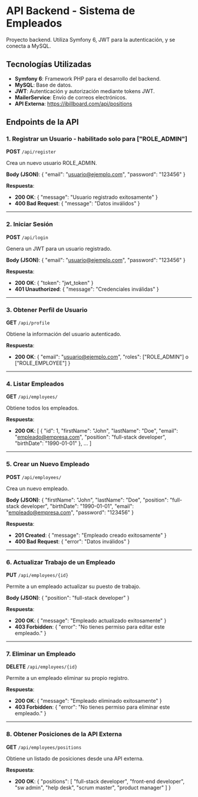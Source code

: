 # API Backend - Sistema de Empleados

Proyecto backend. Utiliza Symfony 6, JWT para la autenticación, y se conecta a MySQL. 

## Tecnologías Utilizadas

- **Symfony 6**: Framework PHP para el desarrollo del backend.
- **MySQL**: Base de datos.
- **JWT**: Autenticación y autorización mediante tokens JWT.
- **MailerService**: Envío de correos electrónicos.
- **API Externa**: https://ibillboard.com/api/positions

## Endpoints de la API

### 1. Registrar un Usuario - habilitado solo para ["ROLE_ADMIN"]
**POST** `/api/register`

Crea un nuevo usuario ROLE_ADMIN.

**Body (JSON)**:
{
    "email": "usuario@ejemplo.com",
    "password": "123456"
}

**Respuesta**:
- **200 OK**: { "message": "Usuario registrado exitosamente" }
- **400 Bad Request**: { "message": "Datos inválidos" }

---

### 2. Iniciar Sesión
**POST** `/api/login`

Genera un JWT para un usuario registrado.

**Body (JSON)**:
{
    "email": "usuario@ejemplo.com",
    "password": "123456"
}

**Respuesta**:
- **200 OK**: { "token": "jwt_token" }
- **401 Unauthorized**: { "message": "Credenciales inválidas" }

---

### 3. Obtener Perfil de Usuario
**GET** `/api/profile`

Obtiene la información del usuario autenticado.

**Respuesta**:
- **200 OK**: 
  {
      "email": "usuario@ejemplo.com",
      "roles": ["ROLE_ADMIN"] o ["ROLE_EMPLOYEE"]
  }

---

### 4. Listar Empleados
**GET** `/api/employees/`

Obtiene todos los empleados.

**Respuesta**:
- **200 OK**: 
  [
      {
          "id": 1,
          "firstName": "John",
          "lastName": "Doe",
          "email": "empleado@empresa.com",
          "position": "full-stack developer",
          "birthDate": "1990-01-01"
      },
      ...
  ]

---

### 5. Crear un Nuevo Empleado
**POST** `/api/employees/`

Crea un nuevo empleado.

**Body (JSON)**:
{
    "firstName": "John",
    "lastName": "Doe",
    "position": "full-stack developer",
    "birthDate": "1990-01-01",
    "email": "empleado@empresa.com",
    "password": "123456"
}

**Respuesta**:
- **201 Created**: { "message": "Empleado creado exitosamente" }
- **400 Bad Request**: { "error": "Datos inválidos" }

---

### 6. Actualizar Trabajo de un Empleado
**PUT** `/api/employees/{id}`

Permite a un empleado actualizar su puesto de trabajo.

**Body (JSON)**:
{
    "position": "full-stack developer"
}

**Respuesta**:
- **200 OK**: { "message": "Empleado actualizado exitosamente" }
- **403 Forbidden**: { "error": "No tienes permiso para editar este empleado." }

---

### 7. Eliminar un Empleado
**DELETE** `/api/employees/{id}`

Permite a un empleado eliminar su propio registro.

**Respuesta**:
- **200 OK**: { "message": "Empleado eliminado exitosamente" }
- **403 Forbidden**: { "error": "No tienes permiso para eliminar este empleado." }

---

### 8. Obtener Posiciones de la API Externa
**GET** `/api/employees/positions`

Obtiene un listado de posiciones desde una API externa.

**Respuesta**:
- **200 OK**: 
{
	"positions": [
		"full-stack developer",
		"front-end developer",
		"sw admin",
		"help desk",
		"scrum master",
		"product manager"
	]
}